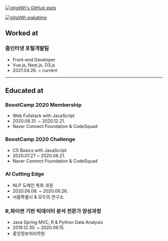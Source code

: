 <a href="https://github-readme-stats.vercel.app/api?username=gitgitWi&count_private=true&theme=calm" >
  <img align="center" src="https://github-readme-stats.vercel.app/api?username=gitgitWi&count_private=true&theme=calm" alt="gitgitWi's GitHub stats" />
</a>

[![gitgitWi wakatime](https://github-readme-stats.vercel.app/api/wakatime?username=gitgitWi&layout=compact)](https://github.com/gitgitWi/gitgitWi)

  
## Worked at

### 줌인터넷 포털개발팀

- Front-end Developer
- Vue.js, Nest.js, D3.js
- 2021.04.26. ~ current

---

## Educated at

### BoostCamp 2020 Membership

- Web Fullstack with JavaScript
- 2020.08.31. ~ 2020.12.21.
- Naver Connect Foundation & CodeSquad

### BoostCamp 2020 Challenge

- CS Basics with JavaScript
- 2020.07.27 ~ 2020.08.21.
- Naver Connect Foundation & CodeSquad

### AI Cutting Edge

- NLP 도메인 특화 과정
- 2020.06.08. ~ 2020.06.26.
- 서울특별시 & 모두의 연구소

### R,파이썬 기반 빅데이터 분석 전문가 양성과정

- Java Spring MVC, R & Python Data Analysis
- 2019.12.30. ~ 2020.06.15.
- 중앙정보처리학원
